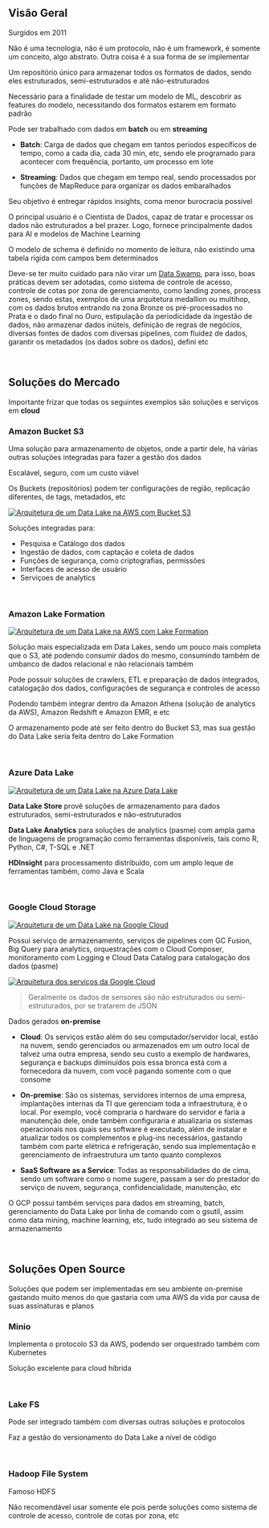 ## Visão Geral

Surgidos em 2011

Não é uma tecnologia, não é um protocolo, não é um framework, é somente um conceito, algo abstrato. Outra coisa é a sua forma de se implementar 

Um repositório único para armazenar todos os formatos de dados, sendo eles estruturados, semi-estruturados e até não-estruturados

Necessário para a finalidade de testar um modelo de ML, descobrir as features do modelo, necessitando dos formatos estarem em formato padrão

Pode ser trabalhado com dados em **batch** ou em **streaming**

- **Batch**: Carga de dados que chegam em tantos períodos específicos de tempo, como a cada dia, cada 30 min, etc, sendo ele programado para acontecer com frequência, portanto, um processo em lote

- **Streaming**: Dados que chegam em tempo real, sendo processados por funções de MapReduce para organizar os dados embaralhados

Seu objetivo é entregar rápidos insights, coma menor burocracia possível

O principal usuário é o Cientista de Dados, capaz de tratar e processar os dados não estruturados a bel prazer. Logo, fornece principalmente dados para AI e modelos de Machine Learning

O modelo de schema é definido no momento de leitura, não existindo uma tabela rígida com campos bem determinados

Deve-se ter muito cuidado para não virar um [Data Swamp](), para isso, boas práticas devem ser adotadas, como sistema de controle de acesso, controle de cotas por zona de gerenciamento, como landing zones, process zones, sendo estas, exemplos de uma arquitetura medallion ou multihop, com os dados brutos entrando na zona Bronze os pré-processados no Prata e o dado final no Ouro, estipulação da periodicidade da ingestão de dados, não armazenar dados inúteis, definição de regras de negócios, diversas fontes de dados com diversas pipelines, com fluidez de dados, garantir os metadados (os dados sobre os dados), defini etc

<br>

## Soluções do Mercado

Importante frizar que todas os seguintes exemplos são soluções e serviços em **cloud**

### Amazon Bucket S3

Uma solução para armazenamento de objetos, onde a partir dele, há várias outras soluções integradas para fazer a gestão dos dados

Escalável, seguro, com um custo viável

Os Buckets (repositórios) podem ter configurações de região, replicação diferentes, de tags, metadados, etc

[![Arquitetura de um Data Lake na AWS com Bucket S3](./assets/dataLakeArchitectureAWS.png)](https://www.techmango.net/data-lake-best-practices-for-aws)

Soluções integradas para:

- Pesquisa e Catálogo dos dados
- Ingestão de dados, com captação e coleta de dados
- Funções de segurança, como criptografias, permissões
- Interfaces de acesso de usuário
- Serviçoes de analytics

<br>

### Amazon Lake Formation

[![Arquitetura de um Data Lake na AWS com Lake Formation](./assets/lakeFormationAWS.png)](https://aws.amazon.com/pt/lake-formation/)

Solução mais especializada em Data Lakes, sendo um pouco mais completa que o S3, até podendo consumir dados do mesmo, consumindo também de umbanco de dados relacional e não relacionais também

Pode possuir soluções de crawlers, ETL e preparação de dados integrados, catalogação dos dados, configurações de segurança e controles de acesso

Podendo também integrar dentro da Amazon Athena (solução de analytics da AWS), Amazon Redshift e Amazon EMR, e etc

O armazenamento pode até ser feito dentro do Bucket S3, mas sua gestão do Data Lake seria feita dentro do Lake Formation

<br>

### Azure Data Lake

[![Arquitetura de um Data Lake na Azure Data Lake](./assets/azureDataLake.webp)](https://www.xenonstack.com/insights/azure-data-lake)

**Data Lake Store** provê soluções de armazenamento para dados estruturados, semi-estruturados e não-estruturados

**Data Lake Analytics** para soluções de analytics (pasme) com ampla gama de linguagens de programação como ferramentas disponíveis, tais como R, Python, C#, T-SQL e .NET

**HDInsight** para processamento distribuído, com um amplo leque de ferramentas também, como Java e Scala

<br>

### Google Cloud Storage

[![Arquitetura de um Data Lake na Google Cloud](./assets/googleCloudDataLake.png)](https://cloud.google.com/blog/topics/developers-practitioners/architect-your-data-lake-google-cloud-data-fusion-and-composer)

Possui serviço de armazenamento, serviços de pipelines com GC Fusion, Big Query para analytics, orquestrações com o Cloud Composer, monitoramento com Logging e Cloud Data Catalog para catalogação dos dados (pasme)

[![Arquitetura dos serviços da Google Cloud](./assets/googleCloudServicesArchitecture.svg)](https://cloud.google.com/architecture/build-a-data-lake-on-gcp?hl=pt-br)

> Geralmente os dados de sensores são não estruturados ou semi-estruturados, por se tratarem de JSON

Dados gerados **on-premise**

- **Cloud**: Os serviços estão além do seu computador/servidor local, estão na nuvem, sendo gerenciados ou armazenados em um outro local de talvez uma outra empresa, sendo seu custo a exemplo de hardwares, segurança e backups diminuídos pois essa bronca está com a fornecedora da nuvem, com você pagando somente com o que consome

- **On-premise**: São os sistemas, servidores internos de uma empresa, implantações internas da TI que gerenciam toda a infraestrutura, é o local. Por exemplo, você compraria o hardware do servidor e faria a manutenção dele, onde também configuraria e atualizaria os sistemas operacionais nos quais seu software é executado, além de instalar e atualizar todos os complementos e plug-ins necessários, gastando também com parte elétrica e refrigeração, sendo sua implementação e gerenciamento de infraestrutura um tanto quanto complexos

- **SaaS Software as a Service**: Todas as responsabilidades do de cima, sendo um software como o nome sugere, passam a ser do prestador do serviço de nuvem, segurança, confidencialidade, manutenção, etc

<!-- Mais em: https://aws.amazon.com/pt/compare/the-difference-between-saas-and-on-premises/ -->

O GCP possui também serviços para dados em streaming, batch, gerenciamento do Data Lake por linha de comando com o gsutil, assim como data mining, machine learning, etc, tudo integrado ao seu sistema de armazenamento

<br>

## Soluções Open Source

Soluções que podem ser implementadas em seu ambiente on-premise gastando muito menos do que gastaria com uma AWS da vida por causa de suas assinaturas e planos

### Minio

Implementa o protocolo S3 da AWS, podendo ser orquestrado também com Kubernetes

Solução excelente para cloud híbrida

<br>

### Lake FS

Pode ser integrado também com diversas outras soluções e protocolos

Faz a gestão do versionamento do Data Lake a nível de código

<br>

### Hadoop File System

Famoso HDFS

Não recomendável usar somente ele pois perde soluções como sistema de controle de acesso, controle de cotas por zona, etc